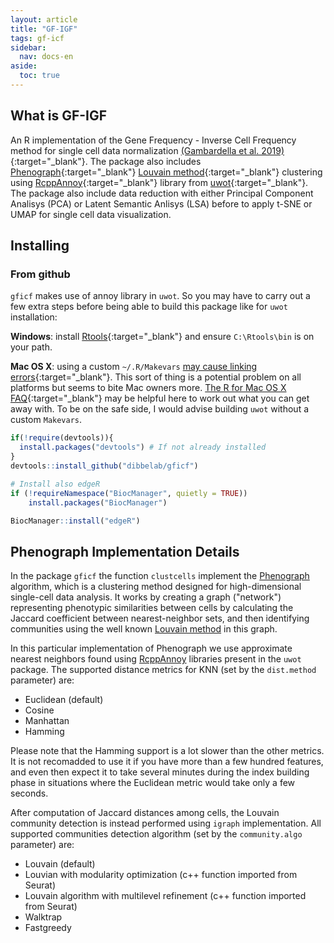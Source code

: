 ```yaml
---
layout: article
title: "GF-IGF"
tags: gf-icf
sidebar:
  nav: docs-en
aside:
  toc: true
---
```


<!-- Global site tag (gtag.js) - Google Analytics -->
<script async src="https://www.googletagmanager.com/gtag/js?id=UA-144257957-1"></script>
<script>
  window.dataLayer = window.dataLayer || [];
  function gtag(){dataLayer.push(arguments);}
  gtag('js', new Date());

  gtag('config', 'UA-144257957-1');
</script>

## What is GF-IGF
An R implementation of the Gene Frequency - Inverse Cell Frequency method for single cell data
normalization [(Gambardella et al. 2019)](https://www.frontiersin.org/articles/10.3389/fgene.2019.00734/abstract){:target="_blank"}.
The package also includes [Phenograph](https://www.cell.com/cell/fulltext/S0092-8674(15)00637-6){:target="_blank"}
[Louvain method](https://sites.google.com/site/findcommunities/){:target="_blank"}
clustering using [RcppAnnoy](https://cran.r-project.org/package=RcppAnnoy){:target="_blank"} library
from [uwot](https://github.com/jlmelville/uwot){:target="_blank"}.
The package also include data reduction with either Principal Component Analisys (PCA) or
Latent Semantic Anlisys (LSA) before to apply t-SNE or UMAP for single cell data visualization.
  
## Installing
  
### From github
  
  `gficf` makes use of annoy library in `uwot`. So you may have to carry out
a few extra steps before being able to build this package like for `uwot` installation:
  
  **Windows**: install 
[Rtools](https://cran.r-project.org/bin/windows/Rtools/){:target="_blank"} and ensure 
`C:\Rtools\bin` is on your path.

**Mac OS X**: using a custom `~/.R/Makevars` 
[may cause linking errors](https://github.com/jlmelville/uwot/issues/1){:target="_blank"}.
This sort of thing is a potential problem on all platforms but seems to bite
Mac owners more.
[The R for Mac OS X FAQ](https://cran.r-project.org/bin/macosx/RMacOSX-FAQ.html#Installation-of-source-packages){:target="_blank"}
may be helpful here to work out what you can get away with. To be on the safe
side, I would advise building `uwot` without a custom `Makevars`.
                         
```R
if(!require(devtools)){
  install.packages("devtools") # If not already installed
}
devtools::install_github("dibbelab/gficf")

# Install also edgeR
if (!requireNamespace("BiocManager", quietly = TRUE))
    install.packages("BiocManager")

BiocManager::install("edgeR")
```
## Phenograph Implementation Details

In the package `gficf` the function `clustcells` implement the [Phenograph](https://www.cell.com/cell/fulltext/S0092-8674(15)00637-6) algorithm,
which is a clustering method designed for high-dimensional single-cell data analysis. It works by creating a graph ("network") representing phenotypic similarities between cells by calculating the Jaccard coefficient between nearest-neighbor sets, and then identifying communities using the well known [Louvain method](https://sites.google.com/site/findcommunities/) in this graph. 

In this particular implementation of Phenograph we use approximate nearest neighbors found using [RcppAnnoy](https://cran.r-project.org/package=RcppAnnoy)
libraries present in the `uwot` package. The supported distance metrics for KNN (set by the `dist.method` parameter) are:

* Euclidean (default)
* Cosine
* Manhattan
* Hamming

Please note that the Hamming support is a lot slower than the
other metrics. It is not recomadded to use it if you have more than a few hundred
features, and even then expect it to take several minutes during the index 
building phase in situations where the Euclidean metric would take only a few
seconds.

After computation of Jaccard distances among cells, the Louvain community detection is instead performed using `igraph` implementation.
All supported communities detection algorithm (set by the `community.algo` parameter) are:

* Louvain (default)
* Louvian with modularity optimization (c++ function imported from Seurat)
* Louvain algorithm with multilevel refinement (c++ function imported from Seurat)
* Walktrap
* Fastgreedy
